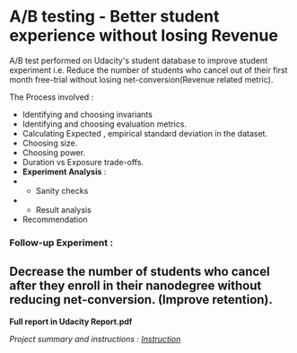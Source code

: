 # A/B testing - Better student experience without losing Revenue



A/B test performed on Udacity's student database to improve student experiment i.e. Reduce the number of students who cancel out of their first month free-trial without losing net-conversion(Revenue related metric).

The Process involved :
- Identifying and choosing invariants
- Identifying and choosing evaluation metrics.
- Calculating Expected , empirical standard deviation in the dataset.
- Choosing size.
- Choosing power.
- Duration vs Exposure trade-offs.
- **Experiment Analysis** :
- - Sanity checks 
- - Result analysis
- Recommendation

### Follow-up Experiment :

Decrease the number of students who cancel after they enroll in their nanodegree without reducing net-conversion. (Improve retention).
- 
**Full report in Udacity Report.pdf**

*Project summary and instructions : [Instruction](https://docs.google.com/document/u/0/d/1aCquhIqsUApgsxQ8-SQBAigFDcfWVVohLEXcV6jWbdI/pub?embedded=True)*